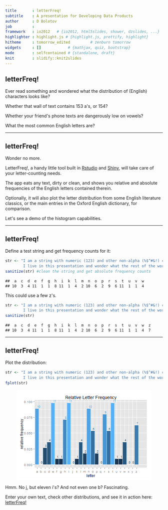 ```yaml
---
title       : letterFreq!
subtitle    : A presentation for Developing Data Products
author      : D Bolotov
job         : 
framework   : io2012   # {io2012, html5slides, shower, dzslides, ...}
highlighter : highlight.js # {highlight.js, prettify, highlight}
hitheme     : tomorrow_edited         # zenburn tomorrow
widgets     : []            # {mathjax, quiz, bootstrap}
mode        : selfcontained # {standalone, draft}
knit        : slidify::knit2slides
---
```


## letterFreq!

Ever read something and wondered what the distribution of (English) characters looks like?

Whether that wall of text contains 153 a's, or 154?

Whether your friend's phone texts are dangerously low on vowels?

What the most common English letters are?


---

## letterFreq!

Wonder no more.

LetterFreq!, a handy little tool built in [Rstudio](http://www.rstudio.com/) and [Shiny](http://shiny.rstudio.com/), will take care of your letter-counting needs.

The app eats any text, dirty or clean, and shows you relative and absolute frequencies of the English letters contained therein.

Optionally, it will also plot the letter distribution from some English literature classics, or the main entries in the Oxford English dictionary, for comparison.


Let's see a demo of the histogram capabilities.

---

## letterFreq!



Define a test string and get frequency counts for it:

```r
str <- "I am a string with numeric (123) and other non-alpha (%$^#&!) characters. 
        I live in this presentation and wonder what the rest of the world is like."
sanitize(str) #clean the string and get absolute frequency counts
```

```
##  a  c  d  e  f  g  h  i  k  l  m  n  o  p  r  s  t  u  v  w 
## 10  3  4 11  1  1  8 11  1  4  2 10  6  2  9  6 11  1  1  4
```
This could use a few z's.


```r
str <- "I am a string with numeric (123) and other non-alpha (%$^#&!) characters. 
        I live in this presentation and wonder what the rest of the world is like. ZzZZzzZ."
sanitize(str)
```

```
##  a  c  d  e  f  g  h  i  k  l  m  n  o  p  r  s  t  u  v  w  z 
## 10  3  4 11  1  1  8 11  1  4  2 10  6  2  9  6 11  1  1  4  7
```

---

## letterFreq!

Plot the distribution:

```r
str <- "I am a string with numeric (123) and other non-alpha (%$^#&!) characters. 
        I live in this presentation and wonder what the rest of the world is like. ZzZZzzZ."
fplot(str)
```

<img src="assets/fig/unnamed-chunk-4.png" title="plot of chunk unnamed-chunk-4" alt="plot of chunk unnamed-chunk-4" style="display: block; margin: auto;" />

Hmm. No j, but eleven i's? And not even one b? Fascinating.

Enter your own text, check other distributions, and see it in action here: [letterFreq!](https://dontpanic.shinyapps.io/letterFreq/)





